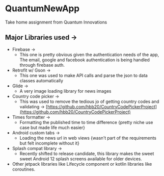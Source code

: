 # QuantumNewApp

Take home assignment from Quantum Innovations

## Major Libraries used →

- Firebase →
    - This one is pretty obvious given the authentication needs of the app, The email, google and facebook authentication is being handled through firebase auth.
- Retrofit w/ Gson →
    - This one was used to make API calls and parse the json to data classes automatically
- Glide →
    - A very image loading library for news images
- Country code picker →
    - This was used to remove the tedious jo of getting country codes and validating → [https://github.com/hbb20/CountryCodePickerProject](https://github.com/hbb20/CountryCodePickerProject)
- Times formatter →
    - Formatting the published time to time difference {pretty niche use case but made life much easier}
- Android custom tabs →
    - Loading the news url in web views {wasn’t part of the requirements but felt incomplete without it}
- Splash compat library →
    - Recently shifted to release candidate, this library makes the sweet sweet Android 12 splash screens available for older devices.
- Other jetpack libraries like Lifecycle component or kotlin libraries like coroutines.
